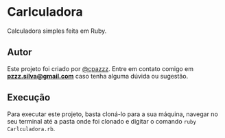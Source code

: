 # Carlculadora
Calculadora simples feita em Ruby.

## Autor
Este projeto foi criado por [@cpazzz](https://github.com/cpazzz). Entre em contato comigo em **pzzz.silva@gmail.com** caso tenha alguma dúvida ou sugestão.

## Execução
Para executar este projeto, basta cloná-lo para a sua máquina, navegar no seu terminal até a pasta onde foi clonado e digitar o comando `ruby Carlculadora.rb`.
